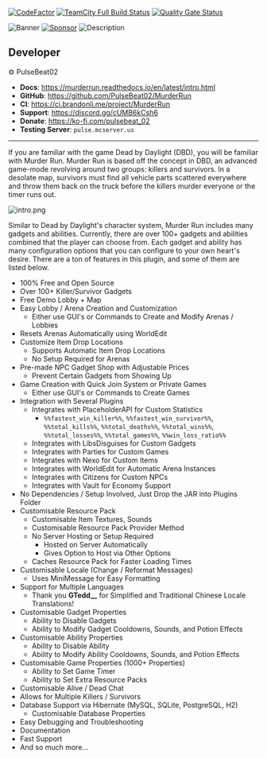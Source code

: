 [![CodeFactor](https://www.codefactor.io/repository/github/pulsebeat02/murderrun/badge)](https://www.codefactor.io/repository/github/pulsebeat02/murderrun)
[![TeamCity Full Build Status](https://img.shields.io/teamcity/build/e/murderrun?server=https%3A%2F%2Fci.brandonli.me)](https://ci.brandonli.me/project/MurderRun)
[![Quality Gate Status](https://sonarcloud.io/api/project_badges/measure?project=PulseBeat02_MurderRun&metric=alert_status)](https://sonarcloud.io/summary/new_code?id=PulseBeat02_MurderRun)

![Banner](https://www.bisecthosting.com/images/CF/Murder_Run/BH_Murder_Run_header.webp)
[![Sponsor](https://www.bisecthosting.com/images/CF/Murder_Run/BH_Murder_Run_promo2.webp)](https://bisecthosting.com/pulse)
![Description](https://www.bisecthosting.com/images/CF/Murder_Run/BH_Murder_Run_description.webp)

## Developer
⚙️ PulseBeat02
- **Docs**: https://murderrun.readthedocs.io/en/latest/intro.html
- **GitHub**: https://github.com/PulseBeat02/MurderRun
- **CI**: https://ci.brandonli.me/project/MurderRun
- **Support**: https://discord.gg/cUMB6kCsh6
- **Donate**: https://ko-fi.com/pulsebeat_02
- **Testing Server**: `pulse.mcserver.us`

---

If you are familiar with the game Dead by Daylight (DBD), you will be familiar with Murder Run. Murder Run is based off
the concept in DBD, an advanced game-mode revolving around two groups: killers and survivors. In a desolate map, survivors
must find all vehicle parts scattered everywhere and throw them back on the truck before the killers murder everyone or
the timer runs out.

![intro.png](intro.png)

Similar to Dead by Daylight's character system, Murder Run includes many gadgets and abilities. Currently, there are
over 100+ gadgets and abilities combined that the player can choose from. Each gadget and ability has many configuration
options that you can configure to your own heart's desire. There are a ton of features in this plugin, and some of them
are listed below.

- 100% Free and Open Source
- Over 100+ Killer/Survivor Gadgets
- Free Demo Lobby + Map
- Easy Lobby / Arena Creation and Customization
  - Either use GUI's or Commands to Create and Modify Arenas / Lobbies
- Resets Arenas Automatically using WorldEdit
- Customize Item Drop Locations
  - Supports Automatic Item Drop Locations
  - No Setup Required for Arenas
- Pre-made NPC Gadget Shop with Adjustable Prices
  - Prevent Certain Gadgets from Showing Up
- Game Creation with Quick Join System or Private Games
  - Either use GUI's or Commands to Create Games
- Integration with Several Plugins
  - Integrates with PlaceholderAPI for Custom Statistics
    - `%%fastest_win_killer%%`, `%%fastest_win_survivor%%`, `%%total_kills%%`, `%%total_deaths%%`,
      `%%total_wins%%`, `%%total_losses%%`, `%%total_games%%`, `%%win_loss_ratio%%`
  - Integrates with LibsDisguises for Custom Gadgets
  - Integrates with Parties for Custom Games
  - Integrates with Nexo for Custom Items
  - Integrates with WorldEdit for Automatic Arena Instances
  - Integrates with Citizens for Custom NPCs
  - Integrates with Vault for Economy Support
- No Dependencies / Setup Involved, Just Drop the JAR into Plugins Folder
- Customisable Resource Pack
  - Customisable Item Textures, Sounds
  - Customisable Resource Pack Provider Method
  - No Server Hosting or Setup Required
    - Hosted on Server Automatically
    - Gives Option to Host via Other Options
  - Caches Resource Pack for Faster Loading Times
- Customisable Locale (Change / Reformat Messages)
  - Uses MiniMessage for Easy Formatting
- Support for Multiple Languages
  - Thank you **GTedd__** for Simplified and Traditional Chinese Locale Translations!
- Customisable Gadget Properties
  - Ability to Disable Gadgets
  - Ability to Modify Gadget Cooldowns, Sounds, and Potion Effects
- Customisable Ability Properties
  - Ability to Disable Ability
  - Ability to Modify Ability Cooldowns, Sounds, and Potion Effects
- Customisable Game Properties (1000+ Properties)
  - Ability to Set Game Timer
  - Ability to Set Extra Resource Packs
- Customisable Alive / Dead Chat
- Allows for Multiple Killers / Survivors
- Database Support via Hibernate (MySQL, SQLite, PostgreSQL, H2)
  - Customisable Database Properties
- Easy Debugging and Troubleshooting
- Documentation
- Fast Support
- And so much more...